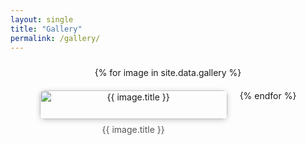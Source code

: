 ```yaml
---
layout: single
title: "Gallery"
permalink: /gallery/
---
```


<link href="https://cdn.jsdelivr.net/npm/lightbox2@2/dist/css/lightbox.min.css" rel="stylesheet" />

<script src="https://cdn.jsdelivr.net/npm/lightbox2@2/dist/js/lightbox-plus-jquery.min.js"></script>

<div style="display: flex; flex-wrap: wrap; gap: 20px; justify-content: center; padding: 10px;">
  {% for image in site.data.gallery %}
  <div style="width: 300px; text-align: center;">
    <a href="/assets/images/gallery_figs/{{ image.filename }}" data-lightbox="gallery" data-title="{{ image.title }}">
      <img src="/assets/images/gallery_figs/{{ image.filename }}" alt="{{ image.title }}" style="width: 100%; border-radius: 8px; box-shadow: 0 2px 8px rgba(0,0,0,0.2);" />
    </a>
    <div style="margin-top: 8px; font-size: 14px; color: #555;">{{ image.title }}</div>
  </div>
  {% endfor %}
</div>